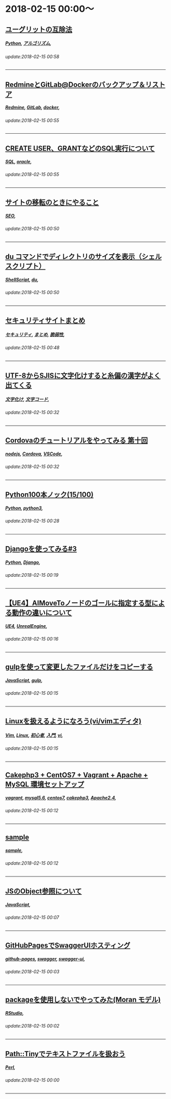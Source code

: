 # 2018-02-15 00:00～
## [ユーグリットの互除法](https://qiita.com/Dexctersu/items/43d844db0e751b23b3b7)
##### [Python](https://qiita.com/tags/Python), [アルゴリズム](https://qiita.com/tags/アルゴリズム), 
###### update:2018-02-15 00:58
---
## [RedmineとGitLab@Dockerのバックアップ＆リストア](https://qiita.com/iwa-na/items/57a437367602085ad2d3)
##### [Redmine](https://qiita.com/tags/Redmine), [GitLab](https://qiita.com/tags/GitLab), [docker](https://qiita.com/tags/docker), 
###### update:2018-02-15 00:55
---
## [CREATE USER、GRANTなどのSQL実行について](https://qiita.com/kahi/items/1ac466d83581956e5b6b)
##### [SQL](https://qiita.com/tags/SQL), [oracle](https://qiita.com/tags/oracle), 
###### update:2018-02-15 00:55
---
## [サイトの移転のときにやること](https://qiita.com/s-eda/items/fca54c3847cc7f9278ca)
##### [SEO](https://qiita.com/tags/SEO), 
###### update:2018-02-15 00:50
---
## [du コマンドでディレクトリのサイズを表示（シェルスクリプト）](https://qiita.com/kkdd/items/21c3707b4d5f0a7f6bb1)
##### [ShellScript](https://qiita.com/tags/ShellScript), [du](https://qiita.com/tags/du), 
###### update:2018-02-15 00:50
---
## [セキュリティサイトまとめ](https://qiita.com/Brutus/items/6559cc1b2cfaf4fe48ec)
##### [セキュリティ](https://qiita.com/tags/セキュリティ), [まとめ](https://qiita.com/tags/まとめ), [脆弱性](https://qiita.com/tags/脆弱性), 
###### update:2018-02-15 00:48
---
## [UTF-8からSJISに文字化けすると糸偏の漢字がよく出てくる](https://qiita.com/kaityo256/items/878cbe35d4c8444b045a)
##### [文字化け](https://qiita.com/tags/文字化け), [文字コード](https://qiita.com/tags/文字コード), 
###### update:2018-02-15 00:32
---
## [Cordovaのチュートリアルをやってみる 第十回](https://qiita.com/tokky_se/items/8b4b7b9530501a364a3a)
##### [nodejs](https://qiita.com/tags/nodejs), [Cordova](https://qiita.com/tags/Cordova), [VSCode](https://qiita.com/tags/VSCode), 
###### update:2018-02-15 00:32
---
## [Python100本ノック(15/100)](https://qiita.com/ikura1/items/c1c6eacff1e6323fffe0)
##### [Python](https://qiita.com/tags/Python), [python3](https://qiita.com/tags/python3), 
###### update:2018-02-15 00:28
---
## [Djangoを使ってみる#3](https://qiita.com/ground0state/items/4eed132a644ee1788150)
##### [Python](https://qiita.com/tags/Python), [Django](https://qiita.com/tags/Django), 
###### update:2018-02-15 00:19
---
## [【UE4】AIMoveToノードのゴールに指定する型による動作の違いについて](https://qiita.com/Dv7Pavilion/items/1ab2f715e9d19e5d9d05)
##### [UE4](https://qiita.com/tags/UE4), [UnrealEngine](https://qiita.com/tags/UnrealEngine), 
###### update:2018-02-15 00:16
---
## [gulpを使って変更したファイルだけをコピーする](https://qiita.com/gane_gane/items/46b0b242d8491a122905)
##### [JavaScript](https://qiita.com/tags/JavaScript), [gulp](https://qiita.com/tags/gulp), 
###### update:2018-02-15 00:15
---
## [Linuxを扱えるようになろう(vi/vimエディタ)](https://qiita.com/skanehira/items/ea74daf19082eeac48d5)
##### [Vim](https://qiita.com/tags/Vim), [Linux](https://qiita.com/tags/Linux), [初心者](https://qiita.com/tags/初心者), [入門](https://qiita.com/tags/入門), [vi](https://qiita.com/tags/vi), 
###### update:2018-02-15 00:15
---
## [Cakephp3 + CentOS7 + Vagrant + Apache + MySQL 環境セットアップ](https://qiita.com/hidemiura/items/a1320bd35d878d9c228d)
##### [vagrant](https://qiita.com/tags/vagrant), [mysql5.6](https://qiita.com/tags/mysql5.6), [centos7](https://qiita.com/tags/centos7), [cakephp3](https://qiita.com/tags/cakephp3), [Apache2.4](https://qiita.com/tags/Apache2.4), 
###### update:2018-02-15 00:12
---
## [sample](https://qiita.com/budourush/items/193ae0486e79657902d8)
##### [sample](https://qiita.com/tags/sample), 
###### update:2018-02-15 00:12
---
## [JSのObject参照について](https://qiita.com/NishidaYuhei/items/0f390f869d83b0f877d7)
##### [JavaScript](https://qiita.com/tags/JavaScript), 
###### update:2018-02-15 00:07
---
## [GitHubPagesでSwaggerUIホスティング](https://qiita.com/gyamoto/items/b2055e1bcd35bdb3dc31)
##### [github-pages](https://qiita.com/tags/github-pages), [swagger](https://qiita.com/tags/swagger), [swagger-ui](https://qiita.com/tags/swagger-ui), 
###### update:2018-02-15 00:03
---
## [packageを使用しないでやってみた(Moran モデル)](https://qiita.com/kozakai-ryouta/items/d3f37625c35988b21419)
##### [RStudio](https://qiita.com/tags/RStudio), 
###### update:2018-02-15 00:02
---
## [Path::Tinyでテキストファイルを扱おう](https://qiita.com/hiro_nico/items/204b4fa4500edcc07268)
##### [Perl](https://qiita.com/tags/Perl), 
###### update:2018-02-15 00:00
---





